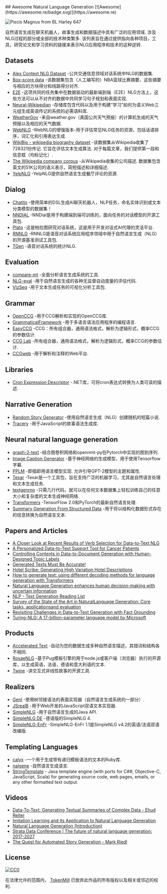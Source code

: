 <div class="github-widget" data-repo="tokenmill/awesome-nlg"></div>
<script async src="https://pagead2.googlesyndication.com/pagead/js/adsbygoogle.js"></script><ins class="adsbygoogle" style="display:block" data-ad-client="ca-pub-6890694312814945" data-ad-slot="5473692530" data-ad-format="auto"  data-full-width-responsive="true"></ins><script>(adsbygoogle = window.adsbygoogle || []).push({});</script>
## Awesome Natural Language Generation [![Awesome](https://awesome.re/badge.svg)](https://awesome.re)

![Piscis Magnus from BL Harley 647](https://raw.githubusercontent.com/tokenmill/awesome-nlg/master/logo.png)

 自然语言生成在聊天机器人，故事生成和数据描述中具有广泛的应用领域.  涉及NLG过程的部分或全部的技术种类繁多.  该列表旨在通过提供指向各种项目，工具，研究论文和学习资料的链接来表示NLG应用程序和技术的这种逆转.



## Datasets

- [Alex Context NLG Dataset](https://github.com/UFAL-DSG/alex_context_nlg_dataset) -公共交通信息领域对话系统中NLG的数据集.
- [Box-score data](https://github.com/harvardnlp/boxscore-data/) -该数据集包含（人工编写的）NBA篮球比赛摘要，这些摘要与相应的方块得分和线路得分对齐.
- [E2E](http://www.macs.hw.ac.uk/InteractionLab/E2E) -这项共同的任务集中在数据驱动的最新端到端（E2E）NLG方法上，这些方法可以从不对齐的数据中共同学习句子规划和表面实现.
- [Neural-Wikipedian](https://github.com/pvougiou/Neural-Wikipedian) -存储库包含代码以及用于构建“学习”如何为语义Web三元组生成英语传记的系统的必需语料库.
- [WeatherGov](https://cs.stanford.edu/~pliang/data/weather-data.zip) -来自weather.gov（美国公共天气预报）的计算机生成的天气预报以及相应的天气数据.
- [WebNLG](https://github.com/ThiagoCF05/webnlg) -WebNLG的增强版本-用于评估常见NLG任务的资源，包括话语排序，词汇化和引用表达生成.
- [WikiBio - wikipedia biography dataset](https://github.com/DavidGrangier/wikipedia-biography-dataset)  -该数据集从Wikipedia收集了728321份传记.  它旨在评估文本生成算法.  对于每篇文章，我们提供第一段和信息框（均标记化）.
- [The Wikipedia company corpus](https://gricad-gitlab.univ-grenoble-alpes.fr/getalp/wikipediacompanycorpus)  -从Wikipedia收集的公司描述.  数据集包含英文的51K公司的语义表示，简短描述和详细描述.
- [YelpNLG](https://nlds.soe.ucsc.edu/yelpnlg) -YelpNLG提供自然语言生成餐厅评论的资源.

## Dialog

- [Chatito](https://github.com/rodrigopivi/Chatito) -使用简单的DSL生成AI聊天机器人，NLP任务，命名实体识别或文本分类模型的数据集！
- [NNDIAL](https://github.com/shawnwun/NNDIAL) -NNDial是用于构建端到端可训练的，面向任务的对话模型的开源工具包.
- [Plato](https://github.com/uber-research/plato-research-dialogue-system) -这是柏拉图研究对话系统，这是用于开发对话式AI代理的灵活平台. 
- [RNNLG](https://github.com/shawnwun/RNNLG) -RNNLG是语音对话系统应用程序领域中用于自然语言生成（NLG）的开源基准测试工具包.
- [TGen](https://github.com/UFAL-DSG/tgen) -语音对话系统的统计NLG.

## Evaluation

- [compare-mt](https://github.com/neulab/compare-mt) -全面分析语言生成系统的工具.
- [NLG-eval](https://github.com/Maluuba/nlg-eval) -用于自然语言生成的各种无监督自动度量的评估代码.
- [VizSeq](https://github.com/facebookresearch/vizseq) -用于文本生成任务的可视化分析工具包.

## Grammar

- [OpenCCG](https://github.com/OpenCCG/openccg) -用于CCG解析和实现的OpenCCG库.
- [GrammaticalFramework](http://www.grammaticalframework.org/) -用于多语言语法应用程序的编程语言.
- [EasyCCG](https://github.com/mikelewis0/easyccg) -CCG：所有组合器，通用语法格式，解析为逻辑形式，概率CCG的参数估计.
- [CCG Lab](https://github.com/bozsahin/ccglab) -所有组合器，通用语法格式，解析为逻辑形式，概率CCG的参数估计.
- [CCGweb](https://github.com/texttheater/ccgweb) -用于解析和注释的Web平台.

## Libraries

- [Cron Expression Descriptor](https://github.com/bradymholt/cron-expression-descriptor) -.NET库，可将cron表达式转换为人类可读的描述.

## Narrative Generation

- [Random Story Generator](https://github.com/aherriot/story-generator) -使用自然语言生成（NLG）创建随机的短篇小说.
- [Tracery](https://github.com/galaxykate/tracery) -用于JavaScript的故事语法生成库.

## Neural natural language generation

- [graph-2-text](https://github.com/diegma/graph-2-text) -结合图卷积网络和opennmt-py在Pytorch中实现的图到序列.
- [Image Caption Generator](https://github.com/neural-nuts/image-caption-generator) -基于神经网络的生成模型，用于使用Tensorflow字幕.
- [PPLM](https://github.com/uber-research/PPLM)  -即插即用语言模型实现.  允许引导GPT-2模型的主题和属性.
- [Texar](https://github.com/asyml/texar) -Texar是一个工具包，旨在支持广泛的机器学习，尤其是自然语言处理和文本生成任务.
- [textgenrnn](https://github.com/minimaxir/textgenrnn) -只需几行代码，就可以在任何文本数据集上轻松训练自己的任意大小和复杂度的文本生成神经网络.
- [Transformers](https://github.com/huggingface/transformers) -TensorFlow 2.0和PyTorch的最新自然语言处理.
- [Summary Generation From Structured Data](https://github.com/akanimax/natural-language-summary-generation-from-structured-data) -用于将以结构化数据形式存在的信息转换为自然语言文本.

## Papers and Articles
- [A Closer Look at Recent Results of Verb Selection for Data-to-Text NLG](https://www.inlg2019.com/assets/papers/178_Paper.pdf)
- [A Personalized Data-to-Text Support Tool for Cancer Patients](https://www.inlg2019.com/assets/papers/28_Paper.pdf)
- [Controlling Contents in Data-to-Document Generation with Human-Designed Topic Labels](https://www.inlg2019.com/assets/papers/79_Paper.pdf)
- [Generated Texts Must Be Accurate!](https://ehudreiter.com/2019/09/26/generated-texts-must-be-accurate/)
- [Hotel Scribe: Generating High Variation Hotel Descriptions](https://www.inlg2019.com/assets/papers/44_Paper.pdf)
- [How to generate text: using different decoding methods for language generation with Transformers](https://huggingface.co/blog/how-to-generate)
- [Natural Language Generation enhances human decision-making with uncertain information](https://arxiv.org/pdf/1606.03254.pdf)
- [NLP - Text Generation Reading List](https://github.com/zhongpeixiang/AI-NLP-Paper-Readings/blob/master/NLP/NLP_generation.md)
- [Survey of the State of the Art in NaturalLanguage Generation: Core tasks, applicationsand evaluation](https://arxiv.org/pdf/1703.09902.pdf)
- [Revisiting Challenges in Data-to-Text Generation with Fact Grounding](https://www.inlg2019.com/assets/papers/32_Paper.pdf)
- [Turing-NLG: A 17-billion-parameter language model by Microsoft](https://www.microsoft.com/en-us/research/blog/turing-nlg-a-17-billion-parameter-language-model-by-microsoft/)

## Products 

- [Accelerated Text](https://github.com/tokenmill/accelerated-text) -自动为您的数据生成多种自然语言描述，其措词和结构各不相同.
- [RosaeNLG](https://rosaenlg.org) -基于Pug模板引擎的用于node.js或客户端（浏览器）执行的开源库，以生成英语，法语，德语和意大利语的文本.
- [Twine](http://twinery.org/) -讲交互式非线性故事的开源工具.

## Realizers

- [Genl](https://github.com/kowey/GenI) -使用树邻接语法的表面实现器（自然语言生成系统的一部分）.
- [JSrealB](https://github.com/rali-udem/JSrealB) -用于Web开发的JavaScript双语文本实现器.
- [SimpleNLG](https://github.com/simplenlg/simplenlg) -用于自然语言生成的Java API.
- [SimpleNLG DE](https://github.com/sebischair/SimpleNLG-DE) -德语版的SimpleNLG 4.
- [SimpleNLG-EnFr](https://github.com/rali-udem/SimpleNLG-EnFr) -SimpleNLG-EnFr 1.1是SimpleNLG v4.2的英语/法语双语改编版.

## Templating Languages

- [calyx](https://github.com/maetl/calyx) -一个用于生成带有递归模板语法的文本的Ruby库.
- [nalgene](https://github.com/spro/nalgene) -自然语言生成语言.
- [StringTemplate](https://www.stringtemplate.org/) - Java template engine (with ports for C##, Objective-C, JavaScript, Scala) for generating source code, web pages, emails, or any other formatted text output. 

## Videos

- [Data-To-Text: Generating Textual Summaries of Complex Data - Ehud Reiter](https://www.youtube.com/watch?v=kFRw-wk5YOA)
- [Imitation Learning and its Application to Natural Language Generation](https://slideslive.com/38922816/imitation-learning-and-its-application-to-natural-language-generation)
- [Natural Language Generation (Introduction)](https://www.youtube.com/watch?v=4fjM72lbJaw)
- [Strata Data Conference | The future of natural language generation: 2017-2027](https://www.youtube.com/watch?v=Ls7elVbN8bI)
- [The Quest for Automated Story Generation - Mark Riedl](https://www.youtube.com/watch?v=wgcDUX_BPpk)

## License

[![CC0](http://mirrors.creativecommons.org/presskit/buttons/88x31/svg/cc-zero.svg)](http://creativecommons.org/publicdomain/zero/1.0)

在法律允许的范围内， [TokenMill](https://www.tokenmill.ai) 已放弃此作品的所有版权以及相关或邻近的权利.
